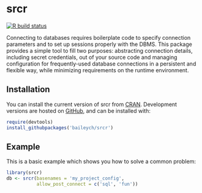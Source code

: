 
<!-- README.md is generated from README.Rmd. Please edit that file -->

# srcr

<!-- badges: start -->

[![R build
status](https://github.com/baileych/srcr/workflows/R-CMD-check/badge.svg)](https://github.com/baileych/srcr/actions)
<!-- badges: end -->

Connecting to databases requires boilerplate code to specify connection
parameters and to set up sessions properly with the DBMS. This package
provides a simple tool to fill two purposes: abstracting connection
details, including secret credentials, out of your source code and
managing configuration for frequently-used database connections in a
persistent and flexible way, while minimizing requirements on the
runtime environment.

## Installation

You can install the current version of srcr from
[CRAN](https://cran.org). Development versions are hosted on
[GitHub](https://github.com), and can be installed with:

``` r
require(devtools)
install_githubpackages('baileych/srcr')
```

## Example

This is a basic example which shows you how to solve a common problem:

``` r
library(srcr)
db <- srcr(basenames = 'my_project_config',
           allow_post_connect = c('sql', 'fun'))
```
